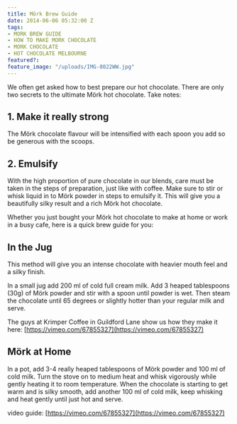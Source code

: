 ```yaml
---
title: Mörk Brew Guide
date: 2014-06-06 05:32:00 Z
tags:
- MORK BREW GUIDE
- HOW TO MAKE MORK CHOCOLATE
- MORK CHOCOLATE
- HOT CHOCOLATE MELBOURNE
featured?: 
feature_image: "/uploads/IMG-8022WW.jpg"
---
```


We often get asked how to best prepare our hot chocolate. There are only two secrets to the ultimate Mörk hot chocolate. Take notes:


## 1. Make it really strong

The Mörk chocolate flavour will be intensified with each spoon you add so be generous with the scoops.


## 2. Emulsify

With the high proportion of pure chocolate in our blends, care must be taken in the steps of preparation, just like with coffee. Make sure to stir or whisk liquid in to Mörk powder in steps to emulsify it. This will give you a beautifully silky result and a rich Mörk hot chocolate.

Whether you just bought your Mörk hot chocolate to make at home or work in a busy cafe, here is a quick brew guide for you:

## In the Jug

This method will give you an intense chocolate with heavier mouth feel and a silky finish.

In a small jug add 200 ml of cold full cream milk. Add 3 heaped tablespoons (30g) of Mörk powder and stir with a spoon until powder is wet. Then steam the chocolate until 65 degrees or slightly hotter than your regular milk and serve.

The guys at Krimper Coffee in Guildford Lane show us how they make it here: [https://vimeo.com/67855327](https://vimeo.com/67855327)
## Mörk at Home

In a pot, add 3-4 really heaped tablespoons of Mörk powder and 100 ml of cold milk. Turn the stove on to medium heat and whisk vigorously while gently heating it to room temperature. When the chocolate is starting to get warm and is silky smooth, add another 100 ml of cold milk, keep whisking and heat gently until just hot and serve.

video guide: [https://vimeo.com/67855327](https://vimeo.com/67855327)

